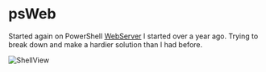 # psWeb

Started again on PowerShell [WebServer](https://github.com/lukemgriffith/webServer) I started over a year ago. Trying to break down and make a hardier solution than I had before.


![ShellView](http://i.imgur.com/IXzXswo.jpg) 